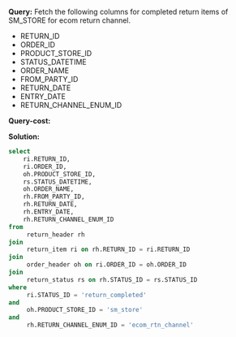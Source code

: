 **Query:** Fetch the following columns for completed return items of SM_STORE for ecom return channel.
- RETURN_ID 
- ORDER_ID
- PRODUCT_STORE_ID 
- STATUS_DATETIME
- ORDER_NAME 
- FROM_PARTY_ID 
- RETURN_DATE 
- ENTRY_DATE
- RETURN_CHANNEL_ENUM_ID

**Query-cost:**

**Solution:**
```sql
select 
    ri.RETURN_ID,
    ri.ORDER_ID,
    oh.PRODUCT_STORE_ID,
    rs.STATUS_DATETIME,
    oh.ORDER_NAME,
    rh.FROM_PARTY_ID,
    rh.RETURN_DATE,
    rh.ENTRY_DATE,
    rh.RETURN_CHANNEL_ENUM_ID
from 
     return_header rh 
join 
     return_item ri on rh.RETURN_ID = ri.RETURN_ID
join 
     order_header oh on ri.ORDER_ID = oh.ORDER_ID
join 
     return_status rs on rh.STATUS_ID = rs.STATUS_ID
where 
     ri.STATUS_ID = 'return_completed' 
and 
     oh.PRODUCT_STORE_ID = 'sm_store' 
and 
     rh.RETURN_CHANNEL_ENUM_ID = 'ecom_rtn_channel'


